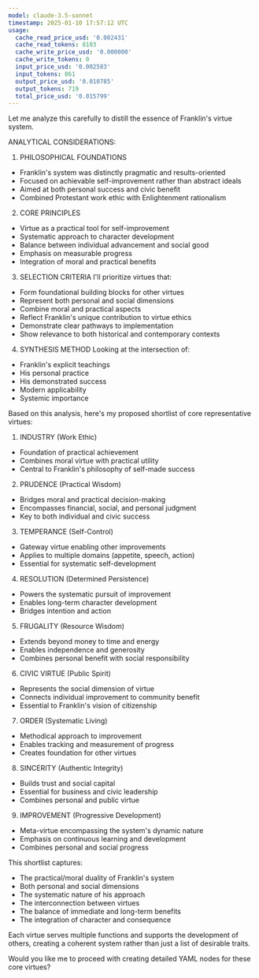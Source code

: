 ```yaml
---
model: claude-3.5-sonnet
timestamp: 2025-01-10 17:57:12 UTC
usage:
  cache_read_price_usd: '0.002431'
  cache_read_tokens: 8103
  cache_write_price_usd: '0.000000'
  cache_write_tokens: 0
  input_price_usd: '0.002583'
  input_tokens: 861
  output_price_usd: '0.010785'
  output_tokens: 719
  total_price_usd: '0.015799'
---
```


Let me analyze this carefully to distill the essence of Franklin's virtue system.

ANALYTICAL CONSIDERATIONS:

1. PHILOSOPHICAL FOUNDATIONS
- Franklin's system was distinctly pragmatic and results-oriented
- Focused on achievable self-improvement rather than abstract ideals
- Aimed at both personal success and civic benefit
- Combined Protestant work ethic with Enlightenment rationalism

2. CORE PRINCIPLES
- Virtue as a practical tool for self-improvement
- Systematic approach to character development
- Balance between individual advancement and social good
- Emphasis on measurable progress
- Integration of moral and practical benefits

3. SELECTION CRITERIA
I'll prioritize virtues that:
- Form foundational building blocks for other virtues
- Represent both personal and social dimensions
- Combine moral and practical aspects
- Reflect Franklin's unique contribution to virtue ethics
- Demonstrate clear pathways to implementation
- Show relevance to both historical and contemporary contexts

4. SYNTHESIS METHOD
Looking at the intersection of:
- Franklin's explicit teachings
- His personal practice
- His demonstrated success
- Modern applicability
- Systemic importance

Based on this analysis, here's my proposed shortlist of core representative virtues:

1. INDUSTRY (Work Ethic)
- Foundation of practical achievement
- Combines moral virtue with practical utility
- Central to Franklin's philosophy of self-made success

2. PRUDENCE (Practical Wisdom)
- Bridges moral and practical decision-making
- Encompasses financial, social, and personal judgment
- Key to both individual and civic success

3. TEMPERANCE (Self-Control)
- Gateway virtue enabling other improvements
- Applies to multiple domains (appetite, speech, action)
- Essential for systematic self-development

4. RESOLUTION (Determined Persistence)
- Powers the systematic pursuit of improvement
- Enables long-term character development
- Bridges intention and action

5. FRUGALITY (Resource Wisdom)
- Extends beyond money to time and energy
- Enables independence and generosity
- Combines personal benefit with social responsibility

6. CIVIC VIRTUE (Public Spirit)
- Represents the social dimension of virtue
- Connects individual improvement to community benefit
- Essential to Franklin's vision of citizenship

7. ORDER (Systematic Living)
- Methodical approach to improvement
- Enables tracking and measurement of progress
- Creates foundation for other virtues

8. SINCERITY (Authentic Integrity)
- Builds trust and social capital
- Essential for business and civic leadership
- Combines personal and public virtue

9. IMPROVEMENT (Progressive Development)
- Meta-virtue encompassing the system's dynamic nature
- Emphasis on continuous learning and development
- Combines personal and social progress

This shortlist captures:
- The practical/moral duality of Franklin's system
- Both personal and social dimensions
- The systematic nature of his approach
- The interconnection between virtues
- The balance of immediate and long-term benefits
- The integration of character and consequence

Each virtue serves multiple functions and supports the development of others, creating a coherent system rather than just a list of desirable traits.

Would you like me to proceed with creating detailed YAML nodes for these core virtues?
